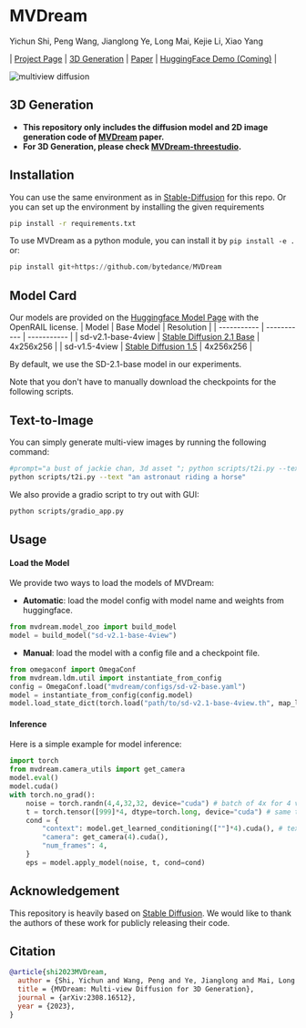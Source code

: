 # MVDream
Yichun Shi, Peng Wang, Jianglong Ye, Long Mai, Kejie Li, Xiao Yang

| [Project Page](https://mv-dream.github.io/) | [3D Generation](https://github.com/bytedance/MVDream-threestudio) | [Paper](https://arxiv.org/abs/2308.16512) | [HuggingFace Demo (Coming)]() |

![multiview diffusion](https://github.com/bytedance/MVDream/assets/21265012/849cb798-1d97-42fd-9f02-c23b0dc507d5)

## 3D Generation

- **This repository only includes the diffusion model and 2D image generation code of [MVDream](https://mv-dream.github.io/index.html) paper.**
- **For 3D Generation, please check [MVDream-threestudio](https://github.com/bytedance/MVDream-threestudio).**


## Installation
You can use the same environment as in [Stable-Diffusion](https://github.com/Stability-AI/stablediffusion) for this repo. Or you can set up the environment by installing the given requirements
``` bash
pip install -r requirements.txt
```

To use MVDream as a python module, you can install it by `pip install -e .` or:
``` python
pip install git+https://github.com/bytedance/MVDream
```

## Model Card
Our models are provided on the [Huggingface Model Page](https://huggingface.co/MVDream/MVDream/) with the OpenRAIL license.
| Model      | Base Model | Resolution |
| ----------- | ----------- | ----------- |
| sd-v2.1-base-4view   | [Stable Diffusion 2.1 Base](https://huggingface.co/stabilityai/stable-diffusion-2-1-base) | 4x256x256 |
| sd-v1.5-4view        | [Stable Diffusion 1.5](https://huggingface.co/runwayml/stable-diffusion-v1-5)             | 4x256x256 |

By default, we use the SD-2.1-base model in our experiments. 

Note that you don't have to manually download the checkpoints for the following scripts.


## Text-to-Image

You can simply generate multi-view images by running the following command:

``` bash
#prompt="a bust of jackie chan, 3d asset "; python scripts/t2i.py --text "$prompt"; mv sample.png "$prompt".png
python scripts/t2i.py --text "an astronaut riding a horse"
```
We also provide a gradio script to try out with GUI:

``` bash
python scripts/gradio_app.py
```

## Usage
#### Load the Model
We provide two ways to load the models of MVDream:
- **Automatic**: load the model config with model name and weights from huggingface.
``` python
from mvdream.model_zoo import build_model
model = build_model("sd-v2.1-base-4view")
```
- **Manual**: load the model with a config file and a checkpoint file.
``` python
from omegaconf import OmegaConf
from mvdream.ldm.util import instantiate_from_config
config = OmegaConf.load("mvdream/configs/sd-v2-base.yaml")
model = instantiate_from_config(config.model)
model.load_state_dict(torch.load("path/to/sd-v2.1-base-4view.th", map_location='cpu'))
```

#### Inference
Here is a simple example for model inference:
``` python
import torch
from mvdream.camera_utils import get_camera
model.eval()
model.cuda()
with torch.no_grad():
    noise = torch.randn(4,4,32,32, device="cuda") # batch of 4x for 4 views, latent size 32=256/8
    t = torch.tensor([999]*4, dtype=torch.long, device="cuda") # same timestep for 4 views
    cond = {
        "context": model.get_learned_conditioning([""]*4).cuda(), # text embeddings
        "camera": get_camera(4).cuda(),
        "num_frames": 4,
    }
    eps = model.apply_model(noise, t, cond=cond)
```


## Acknowledgement
This repository is heavily based on [Stable Diffusion](https://huggingface.co/stabilityai/stable-diffusion-2-1-base). We would like to thank the authors of these work for publicly releasing their code.

## Citation
``` bibtex
@article{shi2023MVDream,
  author = {Shi, Yichun and Wang, Peng and Ye, Jianglong and Mai, Long and Li, Kejie and Yang, Xiao},
  title = {MVDream: Multi-view Diffusion for 3D Generation},
  journal = {arXiv:2308.16512},
  year = {2023},
}
```
